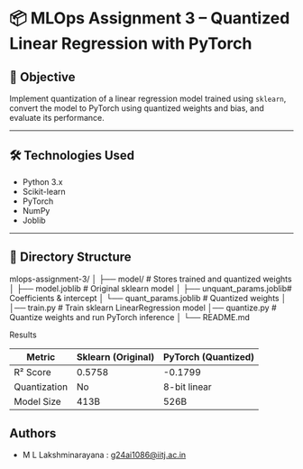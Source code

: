 # 📦 MLOps Assignment 3 – Quantized Linear Regression with PyTorch

## 🎯 Objective
Implement quantization of a linear regression model trained using `sklearn`, convert the model to PyTorch using quantized weights and bias, and evaluate its performance.

---

## 🛠️ Technologies Used
- Python 3.x
- Scikit-learn
- PyTorch
- NumPy
- Joblib

---

## 📂 Directory Structure

mlops-assignment-3/
│
├── model/ # Stores trained and quantized weights
│ ├── model.joblib # Original sklearn model
│ ├── unquant_params.joblib# Coefficients & intercept
│ └── quant_params.joblib # Quantized weights
│
│── train.py # Train sklearn LinearRegression model
│── quantize.py # Quantize weights and run PyTorch inference
│
└── README.md

Results

| Metric         | Sklearn (Original) | PyTorch (Quantized) |
| -------------- | ------------------ | ------------------- |
| R² Score       | 0.5758             | -0.1799             |
| Quantization   | No                 | 8-bit linear        |
| Model Size     | 413B               | 526B                |



## Authors
- M L Lakshminarayana : g24ai1086@iitj.ac.in
